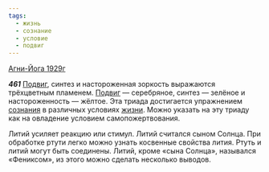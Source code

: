 ```yaml
---
tags:
  - жизнь
  - сознание
  - условие
  - подвиг
---
```


[Агни-Йога 1929г](/agni/1929)

___461___
[Подвиг](/tag/#подвиг), синтез и настороженная зоркость выражаются трёхцветным пламенем. [Подвиг](/tag/#подвиг) — серебряное, синтез — зелёное и настороженность — жёлтое. Эта триада достигается упражнением [сознания](/tag/#сознание) в различных условиях [жизни](/tag/#жизнь). Можно указать на эту триаду как на овладение условием самопожертвования.   

Литий усиляет реакцию или стимул. Литий считался сыном Солнца. При обработке ртути легко можно узнать косвенные свойства лития. Ртуть и литий могут быть соединены. Литий, кроме «сына Солнца», назывался «Фениксом», из этого можно сделать несколько выводов.